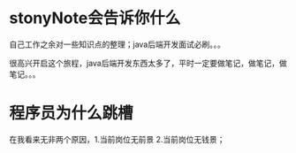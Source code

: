 # stonyNote会告诉你什么
自己工作之余对一些知识点的整理；java后端开发面试必刷。。。

很高兴开启这个旅程，java后端开发东西太多了，平时一定要做笔记，做笔记，做笔记。。。

# 程序员为什么跳槽
  在我看来无非两个原因，1.当前岗位无前景 2.当前岗位无钱景；

